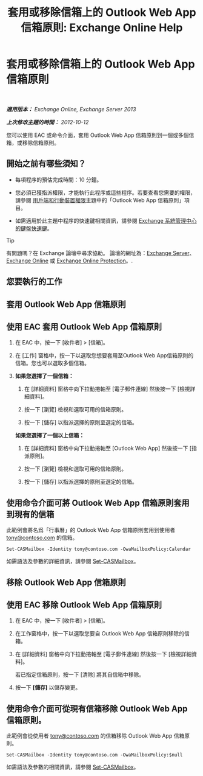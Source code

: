 ﻿---
title: '套用或移除信箱上的 Outlook Web App 信箱原則: Exchange Online Help'
TOCTitle: 套用或移除信箱上的 Outlook Web App 信箱原則
ms:assetid: 51d8e269-b0d5-4bc7-9b3d-0460871e54fa
ms:mtpsurl: https://technet.microsoft.com/zh-tw/library/Dd876884(v=EXCHG.150)
ms:contentKeyID: 50473107
ms.date: 05/23/2018
mtps_version: v=EXCHG.150
ms.translationtype: MT
---

# 套用或移除信箱上的 Outlook Web App 信箱原則

 

_**適用版本：** Exchange Online, Exchange Server 2013_

_**上次修改主題的時間：** 2012-10-12_

您可以使用 EAC 或命令介面，套用 Outlook Web App 信箱原則到一個或多個信箱，或移除信箱原則。

## 開始之前有哪些須知？

  - 每項程序的預估完成時間：10 分鐘。

  - 您必須已獲指派權限，才能執行此程序或這些程序。若要查看您需要的權限，請參閱 [用戶端和行動裝置權限](clients-and-mobile-devices-permissions-exchange-2013-help.md)主題中的「Outlook Web App 信箱原則」項目。

  - 如需適用於此主題中程序的快速鍵相關資訊，請參閱 [Exchange 系統管理中心的鍵盤快速鍵](keyboard-shortcuts-in-the-exchange-admin-center-exchange-online-protection-help.md)。


> [!TIP]  
> 有問題嗎？在 Exchange 論壇中尋求協助。 論壇的網址為：<a href="https://go.microsoft.com/fwlink/p/?linkid=60612">Exchange Server</a>、 <a href="https://go.microsoft.com/fwlink/p/?linkid=267542">Exchange Online</a> 或 <a href="https://go.microsoft.com/fwlink/p/?linkid=285351">Exchange Online Protection</a>。.




## 您要執行的工作

## 套用 Outlook Web App 信箱原則

## 使用 EAC 套用 Outlook Web App 信箱原則

1.  在 EAC 中，按一下 \[收件者\] \> \[信箱\]。

2.  在 \[工作\] 窗格中，按一下以選取您想要套用至Outlook Web App信箱原則的信箱。您也可以選取多個信箱。

3.  **如果您選擇了一個信箱：** 
    
    1.  在 \[詳細資料\] 窗格中向下拉動捲軸至 \[電子郵件連線\] 然後按一下 \[檢視詳細資料\]。
    
    2.  按一下 \[瀏覽\] 檢視和選取可用的信箱原則。
    
    3.  按一下 \[儲存\] 以指派選擇的原則至選定的信箱。
    
    **如果您選擇了一個以上信箱：** 
    
    1.  在 \[詳細資料\] 窗格中向下拉動捲軸至 \[Outlook Web App\] 然後按一下 \[指派原則\]。
    
    2.  按一下 \[瀏覽\] 檢視和選取可用的信箱原則。
    
    3.  按一下 \[儲存\] 以指派選擇的原則至選定的信箱。

## 使用命令介面可將 Outlook Web App 信箱原則套用到現有的信箱

此範例會將名爲「行事曆」的 Outlook Web App 信箱原則套用到使用者 tony@contoso.com 的信箱。

    Set-CASMailbox -Identity tony@contoso.com -OwaMailboxPolicy:Calendar

如需語法及參數的詳細資訊，請參閱 [Set-CASMailbox](https://technet.microsoft.com/zh-tw/library/bb125264\(v=exchg.150\))。

## 移除 Outlook Web App 信箱原則

## 使用 EAC 移除 Outlook Web App 信箱原則

1.  在 EAC 中，按一下 \[收件者\] \> \[信箱\]。

2.  在工作窗格中，按一下以選取您要自 Outlook Web App 信箱原則移除的信箱。

3.  在 \[詳細資料\] 窗格中向下拉動捲軸至 \[電子郵件連線\] 然後按一下 \[檢視詳細資料\]。
    
    若已指定信箱原則，按一下 \[清除\] 將其自信箱中移除。

4.  按一下 **\[儲存\]** 以儲存變更。

## 使用命令介面可從現有信箱移除 Outlook Web App 信箱原則。

此範例會從使用者 tony@contoso.com 的信箱移除 Outlook Web App 信箱原則。

    Set-CASMailbox -Identity tony@contoso.com -OwaMailboxPolicy:$null

如需語法及參數的相關資訊，請參閱 [Set-CASMailbox](https://technet.microsoft.com/zh-tw/library/bb125264\(v=exchg.150\))。

